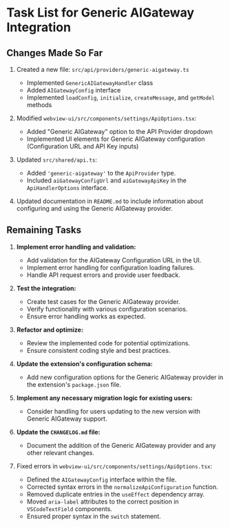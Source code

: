 # Task List for Generic AIGateway Integration

## Changes Made So Far

1. Created a new file: `src/api/providers/generic-aigateway.ts`
   - Implemented `GenericAIGatewayHandler` class
   - Added `AIGatewayConfig` interface
   - Implemented `loadConfig`, `initialize`, `createMessage`, and `getModel` methods

2. Modified `webview-ui/src/components/settings/ApiOptions.tsx`:
   - Added "Generic AIGateway" option to the API Provider dropdown
   - Implemented UI elements for Generic AIGateway configuration (Configuration URL and API Key inputs)

3. Updated `src/shared/api.ts`:
   - Added `'generic-aigateway'` to the `ApiProvider` type.
   - Included `aiGatewayConfigUrl` and `aiGatewayApiKey` in the `ApiHandlerOptions` interface.

4. Updated documentation in `README.md` to include information about configuring and using the Generic AIGateway provider.

## Remaining Tasks

1. **Implement error handling and validation:**
   - Add validation for the AIGateway Configuration URL in the UI.
   - Implement error handling for configuration loading failures.
   - Handle API request errors and provide user feedback.

2. **Test the integration:**
   - Create test cases for the Generic AIGateway provider.
   - Verify functionality with various configuration scenarios.
   - Ensure error handling works as expected.

3. **Refactor and optimize:**
   - Review the implemented code for potential optimizations.
   - Ensure consistent coding style and best practices.

4. **Update the extension's configuration schema:**
   - Add new configuration options for the Generic AIGateway provider in the extension's `package.json` file.

5. **Implement any necessary migration logic for existing users:**
   - Consider handling for users updating to the new version with Generic AIGateway support.

6. **Update the `CHANGELOG.md` file:**
   - Document the addition of the Generic AIGateway provider and any other relevant changes.
5. Fixed errors in `webview-ui/src/components/settings/ApiOptions.tsx`:
   - Defined the `AIGatewayConfig` interface within the file.
   - Corrected syntax errors in the `normalizeApiConfiguration` function.
   - Removed duplicate entries in the `useEffect` dependency array.
   - Moved `aria-label` attributes to the correct position in `VSCodeTextField` components.
   - Ensured proper syntax in the `switch` statement.
